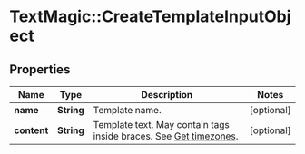 # TextMagic::CreateTemplateInputObject

## Properties
Name | Type | Description | Notes
------------ | ------------- | ------------- | -------------
**name** | **String** | Template name. | [optional] 
**content** | **String** | Template text. May contain tags inside braces. See [Get timezones](http://docs.textmagictesting.com/#section/Custom-fields-list-(Merge-tags)). | [optional] 


